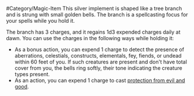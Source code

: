 #Category/Magic-Item 
This silver implement is shaped like a tree branch and is strung with small golden bells. The branch is a spellcasting focus for your spells while you hold it.

The branch has 3 charges, and it regains 1d3 expended charges daily at dawn. You can use the charges in the following ways while holding it:

-   As a bonus action, you can expend 1 charge to detect the presence of aberrations, celestials, constructs, elementals, fey, fiends, or undead within 60 feet of you. If such creatures are present and don't have total cover from you, the bells ring softly, their tone indicating the creature types present.
-   As an action, you can expend 1 charge to cast [protection from evil and good](https://5e.tools/spells.html#protection%20from%20evil%20and%20good_phb).